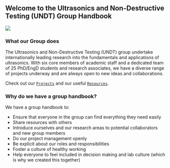 
## Welcome to the Ultrasonics and Non-Destructive Testing (UNDT) Group Handbook

![](http://www.bristol.ac.uk/media-library/sites/engineering/research/undt/University%20of%20Bristol%20-%20Engineering%20-%20%20426.jpg)

### What our Group does
The Ultrasonics and Non-Destructive Testing (UNDT) group undertake internationally leading research into the fundamentals and applications of ultrasonics. With six core members of academic staff and a dedicated team of 25 PhD/EngD students and research associates, we have a diverse range of projects underway and are always open to new ideas and collaborations.

Check out our [`Projects`](projects/index) and our useful [`Resources`](resources).

### Why do we have a group handbook?

We have a group handbook to:
- Ensure that everyone in the group can find everything they need easily 
- Share resources with others 
- Introduce ourselves and our research areas to potential collaborators and new group members
- Do our project management openly 
- Be explicit about our roles and responsibilities
- Foster a culture of healthy working
- Help everyone to feel included in decision making and lab culture (which is why we created this together)

